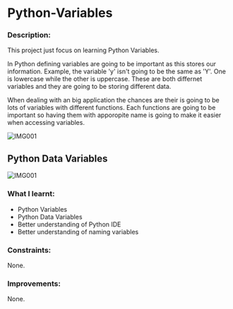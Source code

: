 # Python-Variables


### Description: 

This project just focus on learning Python Variables. 

In Python defining variables are going to be important as this stores our information. Example, the variable 'y' isn't going to be the same as 'Y'. One is lowercase while the other is uppercase. These are both differnet variables and they are going to be storing different data.

When dealing with an big application the chances are their is going to be lots of variables with different functions. Each functions are going to be important so having them with apporopite name is going to make it easier when accessing variables.


![IMG001](https://user-images.githubusercontent.com/45819118/71187607-4ad2c100-2277-11ea-9905-d6ac65bf5238.PNG)

## Python Data Variables

![IMG001](https://user-images.githubusercontent.com/45819118/71193638-5aa3d280-2282-11ea-8066-ada2b9358842.PNG)


### What I learnt:
- Python Variables
- Python Data Variables
- Better understanding of Python IDE
- Better understanding of naming variables

### Constraints:

None.

### Improvements:

None.
